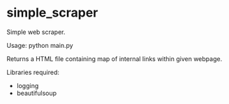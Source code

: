 # simple_scraper
Simple web scraper.

Usage: python main.py

Returns a HTML file containing map of internal links within given webpage.

Libraries required:
* logging
* beautifulsoup
